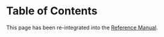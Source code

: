 
# Table of Contents



This page has been re-integrated into the [Reference Manual](https://github.com/aindilis/flp/blob/main/ReferenceManual.md).

